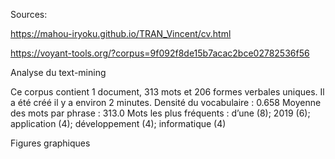 Sources: 

https://mahou-iryoku.github.io/TRAN_Vincent/cv.html

https://voyant-tools.org/?corpus=9f092f8de15b7acac2bce02782536f56

Analyse du text-mining 

Ce corpus contient 1 document, 313 mots et 206 formes verbales uniques. 
Il a été créé il y a environ 2 minutes.
Densité du vocabulaire : 0.658
Moyenne des mots par phrase : 313.0
Mots les plus fréquents : d’une (8); 2019 (6); application (4); développement (4); informatique (4)

Figures graphiques



